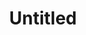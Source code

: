 ---
inv_num: 2018-098
add_credit:
url: 2018-098-untitled
title: Untitled
year: '2018'
display_year: '2018'
medium: Blueberry, Rasberry on Somerset paper
dims: 11 x 7.5 in
pitch:
ps:
live_url:
youtube:
related_code:
subheading:
download:
commission:
layout: things-i-made
---